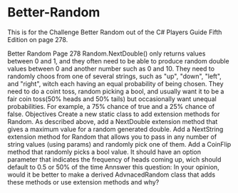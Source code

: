 # Better-Random
This is for the Challenge Better Random out of the C# Players Guide Fifth Edition on page 278.

Better Random Page 278
Random.NextDouble() only returns values between 0 and 1, and they often need to be able to produce random double values between 0 and another number such as 0 and 10.
They need to randomly choos from one of several strings, such as "up", "down", "left", and "right", witch each having an equal probability of being chosen.
They need to do a coint toss, random picking a bool, and usually want it to be a fair coin toss(50% heads and 50% tails) but occasionally want unequal probabilities.
For example, a 75% chance of true and a 25% chance of false.
Objectives
Create a new static class to add extension methods for Random.
As described above, add a NextDouble extension method that gives a maximum value for a random generated double.
Add a NextString extension method for Random that allows you to pass in any number of string values (using params) and randomly pick one of them.
Add a CoinFlip method that randomly picks a bool value. It should have an option parameter that indicates the frequency of heads coming up,
wich should default to 0.5 or 50% of the time
Annswer this question: In your opinion, would it be better to make a derived AdvnacedRandom class that adds these methods or use extension methods and why?